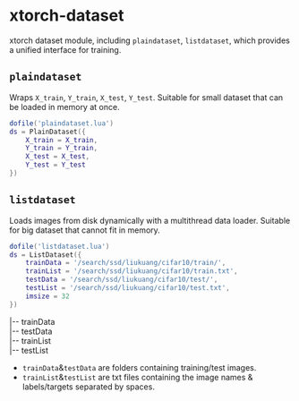 # xtorch-dataset
xtorch dataset module, including `plaindataset`, `listdataset`, which provides a unified interface for training.  

## `plaindataset`
Wraps `X_train`, `Y_train`, `X_test`, `Y_test`. Suitable for small dataset that can be loaded in memory at once.  

```lua
dofile('plaindataset.lua')
ds = PlainDataset({
    X_train = X_train,
    Y_train = Y_train,
    X_test = X_test,
    Y_test = Y_test
})
```

## `listdataset`
Loads images from disk dynamically with a multithread data loader. Suitable for big dataset that cannot fit in memory.  
```lua
dofile('listdataset.lua')
ds = ListDataset({
    trainData = '/search/ssd/liukuang/cifar10/train/',
    trainList = '/search/ssd/liukuang/cifar10/train.txt',
    testData = '/search/ssd/liukuang/cifar10/test/',
    testList = '/search/ssd/liukuang/cifar10/test.txt',
    imsize = 32
})
```

|-- trainData  
|-- testData  
|-- trainList  
|-- testList  

- `trainData`&`testData` are folders containing training/test images.  
- `trainList`&`testList` are txt files containing the image names & labels/targets separated by spaces.
